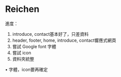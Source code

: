 # Reichen
進度：
1. introduce, contact基本好了，只差資料
2. header, footer, home, introduce, contact響應式網頁
3. 嘗試 Google font 字體
4. 嘗試 icon 
5. 資料夾統整

• 字體，icon要再確定
